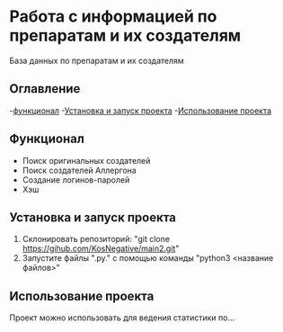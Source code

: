 # Работа с информацией по препаратам и их создателям

База данных по препаратам и их создателям

## Оглавление
-[функционал](#функционал)
-[Установка и запуск проекта](#установка-и-запуск-проекта)
-[Использование проекта](#использование-проекта)

## Функционал
- Поиск оригинальных создателей
- Поиск создателей Аллергона
- Создание логинов-паролей
- Хэш

## Установка и запуск проекта
1. Склонировать репозиторий: "git clone https://gihub.com/KosNegative/main2.git"
2. Запустите файлы ".py." с помощью команды "python3 <название файлов>"

## Использование проекта
Проект можно использовать для ведения статистики по...
